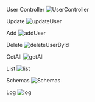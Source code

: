 User Controller
![UserController](https://user-images.githubusercontent.com/98052249/171503958-20e5a9c2-e44f-48e2-99aa-a8bc781d9906.png)


Update
![updateUser](https://user-images.githubusercontent.com/98052249/171503996-d224c22d-e747-4ce4-b475-80f63b1f3fc4.png)


Add
![addUser](https://user-images.githubusercontent.com/98052249/171504002-30ba40ac-3fb9-43ae-8d3d-a612999f3313.png)


Delete
![deleteUserById](https://user-images.githubusercontent.com/98052249/171504003-7d2a4012-b385-47ca-8399-c603dfdb12c7.png)


GetAll
![getAll](https://user-images.githubusercontent.com/98052249/171504004-f773909f-189c-4eb3-9337-e090aa00229d.png)


List
![list](https://user-images.githubusercontent.com/98052249/171504009-ca3796d2-716a-4eb5-8074-46fe9d9c8155.png)


Schemas
![Schemas](https://user-images.githubusercontent.com/98052249/171504011-42b5fb27-19e6-4663-a06a-535495a6675e.png)


Log
![log](https://user-images.githubusercontent.com/98052249/171504014-2f04e51b-e6e8-4074-901a-15ac9f53efbf.png)
